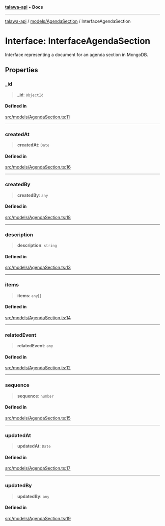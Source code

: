 [**talawa-api**](../../../README.md) • **Docs**

***

[talawa-api](../../../modules.md) / [models/AgendaSection](../README.md) / InterfaceAgendaSection

# Interface: InterfaceAgendaSection

Interface representing a document for an agenda section in MongoDB.

## Properties

### \_id

> **\_id**: `ObjectId`

#### Defined in

[src/models/AgendaSection.ts:11](https://github.com/PalisadoesFoundation/talawa-api/blob/fe65d855b3d1e3e4af621340e7e8bfa0325634c1/src/models/AgendaSection.ts#L11)

***

### createdAt

> **createdAt**: `Date`

#### Defined in

[src/models/AgendaSection.ts:16](https://github.com/PalisadoesFoundation/talawa-api/blob/fe65d855b3d1e3e4af621340e7e8bfa0325634c1/src/models/AgendaSection.ts#L16)

***

### createdBy

> **createdBy**: `any`

#### Defined in

[src/models/AgendaSection.ts:18](https://github.com/PalisadoesFoundation/talawa-api/blob/fe65d855b3d1e3e4af621340e7e8bfa0325634c1/src/models/AgendaSection.ts#L18)

***

### description

> **description**: `string`

#### Defined in

[src/models/AgendaSection.ts:13](https://github.com/PalisadoesFoundation/talawa-api/blob/fe65d855b3d1e3e4af621340e7e8bfa0325634c1/src/models/AgendaSection.ts#L13)

***

### items

> **items**: `any`[]

#### Defined in

[src/models/AgendaSection.ts:14](https://github.com/PalisadoesFoundation/talawa-api/blob/fe65d855b3d1e3e4af621340e7e8bfa0325634c1/src/models/AgendaSection.ts#L14)

***

### relatedEvent

> **relatedEvent**: `any`

#### Defined in

[src/models/AgendaSection.ts:12](https://github.com/PalisadoesFoundation/talawa-api/blob/fe65d855b3d1e3e4af621340e7e8bfa0325634c1/src/models/AgendaSection.ts#L12)

***

### sequence

> **sequence**: `number`

#### Defined in

[src/models/AgendaSection.ts:15](https://github.com/PalisadoesFoundation/talawa-api/blob/fe65d855b3d1e3e4af621340e7e8bfa0325634c1/src/models/AgendaSection.ts#L15)

***

### updatedAt

> **updatedAt**: `Date`

#### Defined in

[src/models/AgendaSection.ts:17](https://github.com/PalisadoesFoundation/talawa-api/blob/fe65d855b3d1e3e4af621340e7e8bfa0325634c1/src/models/AgendaSection.ts#L17)

***

### updatedBy

> **updatedBy**: `any`

#### Defined in

[src/models/AgendaSection.ts:19](https://github.com/PalisadoesFoundation/talawa-api/blob/fe65d855b3d1e3e4af621340e7e8bfa0325634c1/src/models/AgendaSection.ts#L19)
